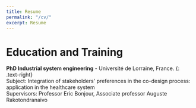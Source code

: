```yaml
---
title: Resume
permalink: "/cv/"
excerpt: Resume
---
```

# Education and Training

**PhD Industrial system engineering** - Université de Lorraine, France. {: .text-right}  
Subject: Integration of stakeholders' preferences in the co-design process: application in the healthcare system  
Supervisors: Professor Eric Bonjour, Associate professor Auguste Rakotondranaivo
